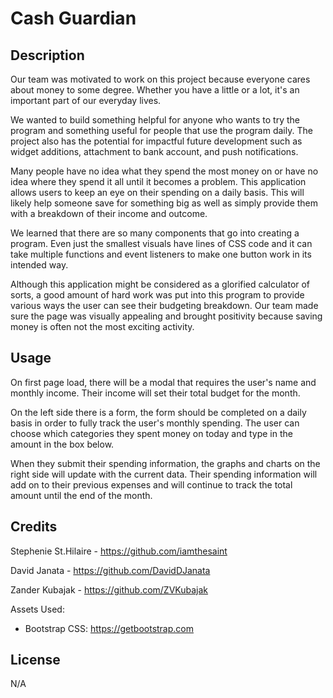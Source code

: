 # Cash Guardian

## Description

Our team was motivated to work on this project because everyone cares about money to some degree. Whether you have a little or a lot, it's an important part of our everyday lives.

We wanted to build something helpful for anyone who wants to try the program and something useful for people that use the program daily. The project also has the potential for impactful future development such as widget additions, attachment to bank account, and push notifications.

Many people have no idea what they spend the most money on or have no idea where they spend it all until it becomes a problem. This application allows users to keep an eye on their spending on a daily basis. This will likely help someone save for something big as well as simply provide them with a breakdown of their income and outcome.

We learned that there are so many components that go into creating a program. Even just the smallest visuals have lines of CSS code and it can take multiple functions and event listeners to make one button work in its intended way.

Although this application might be considered as a glorified calculator of sorts, a good amount of hard work was put into this program to provide various ways the user can see their budgeting breakdown. Our team made sure the page was visually appealing and brought positivity because saving money is often not the most exciting activity.

## Usage

On first page load, there will be a modal that requires the user's name and monthly income. Their income will set their total budget for the month.

On the left side there is a form, the form should be completed on a daily basis in order to fully track the user's monthly spending. The user can choose which categories they spent money on today and type in the amount in the box below.

When they submit their spending information, the graphs and charts on the right side will update with the current data. Their spending information will add on to their previous expenses and will continue to track the total amount until the end of the month.

## Credits

Stephenie St.Hilaire - https://github.com/iamthesaint

David Janata - https://github.com/DavidDJanata

Zander Kubajak - https://github.com/ZVKubajak

Assets Used:

- Bootstrap CSS: https://getbootstrap.com

## License

N/A